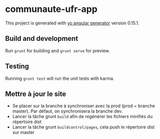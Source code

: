 # communaute-ufr-app

This project is generated with [yo angular generator](https://github.com/yeoman/generator-angular)
version 0.15.1.

## Build and development

Run `grunt` for building and `grunt serve` for preview.

## Testing

Running `grunt test` will run the unit tests with karma.

## Mettre à jour le site

- Se placer sur la branche à synchroniser avec la prod (prod = branche master). Par défaut, on synchronisera la branche dev.
- Lancer la tâche grunt `build` afin de regénérer les fichiers minifiés du répertoire dist
- Lancer la tâche grunt `buildcontrol/pages`, cela push le répertoire dist sur master

